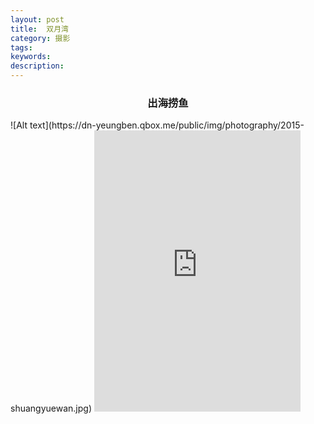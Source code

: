 ```yaml
---
layout: post
title:  双月湾
category: 摄影
tags:
keywords:
description:
---
```


<h3 align = "center">出海捞鱼</h3>
![Alt text](https://dn-yeungben.qbox.me/public/img/photography/2015-shuangyuewan.jpg)

<iframe frameborder="no" border="0" marginwidth="0" marginheight="0" width=330 height=450 src="http://music.163.com/outchain/player?type=0&id=98842647&auto=1&height=430"></iframe>
